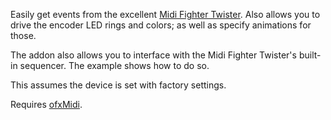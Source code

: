 Easily get events from the excellent [Midi Fighter Twister](https://store.djtechtools.com/products/midi-fighter-twister). Also allows you to drive the encoder LED rings and colors; as well as specify animations for those.

The addon also allows you to interface with the Midi Fighter Twister's built-in sequencer. The example shows how to do so.

This assumes the device is set with factory settings.

Requires [ofxMidi](https://github.com/danomatika/ofxMidi).